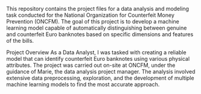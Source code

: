 This repository contains the project files for a data analysis and modeling task conducted for the National Organization for Counterfeit Money Prevention (ONCFM). The goal of this project is to develop a machine learning model capable of automatically distinguishing between genuine and counterfeit Euro banknotes based on specific dimensions and features of the bills.

Project Overview
As a Data Analyst, I was tasked with creating a reliable model that can identify counterfeit Euro banknotes using various physical attributes. The project was carried out on-site at ONCFM, under the guidance of Marie, the data analysis project manager. The analysis involved extensive data preprocessing, exploration, and the development of multiple machine learning models to find the most accurate approach.

